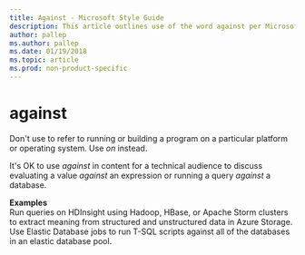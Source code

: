 ```yaml
---
title: Against - Microsoft Style Guide
description: This article outlines use of the word against per Microsoft style guidelines, with examples.
author: pallep
ms.author: pallep
ms.date: 01/19/2018
ms.topic: article
ms.prod: non-product-specific
---
```


# against

Don't use to refer to running or building a program on a particular platform or operating system. Use *on* instead.

It's OK to use *against* in content for a technical audience to discuss evaluating a value *against* an expression or running a query *against* a database. 

**Examples**  
Run queries on HDInsight using Hadoop, HBase, or Apache Storm clusters to
extract meaning from structured and unstructured data in Azure Storage.  
Use Elastic Database jobs to run T-SQL scripts against all of the databases in an elastic database pool.
